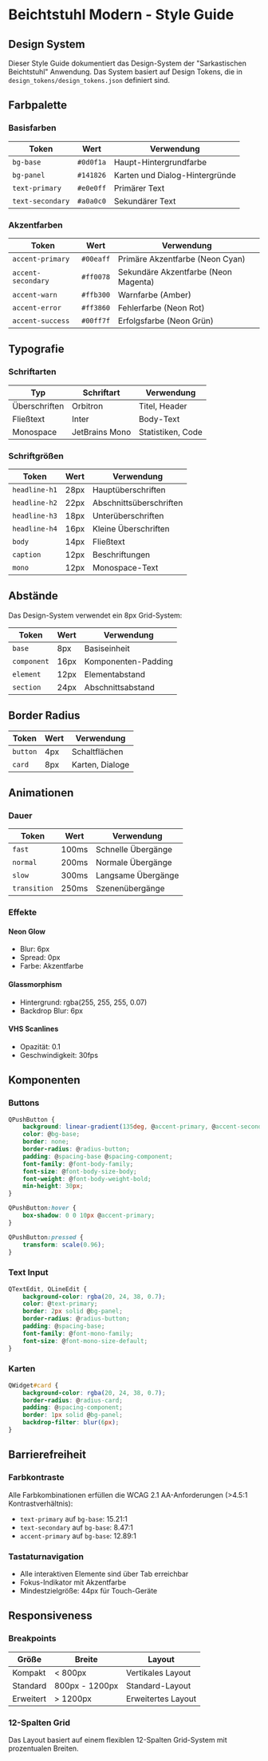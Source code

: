 # Beichtstuhl Modern - Style Guide

## Design System

Dieser Style Guide dokumentiert das Design-System der "Sarkastischen Beichtstuhl" Anwendung. Das System basiert auf Design Tokens, die in `design_tokens/design_tokens.json` definiert sind.

## Farbpalette

### Basisfarben

| Token | Wert | Verwendung |
|-------|------|------------|
| `bg-base` | `#0d0f1a` | Haupt-Hintergrundfarbe |
| `bg-panel` | `#141826` | Karten und Dialog-Hintergründe |
| `text-primary` | `#e0e0ff` | Primärer Text |
| `text-secondary` | `#a0a0c0` | Sekundärer Text |

### Akzentfarben

| Token | Wert | Verwendung |
|-------|------|------------|
| `accent-primary` | `#00eaff` | Primäre Akzentfarbe (Neon Cyan) |
| `accent-secondary` | `#ff0078` | Sekundäre Akzentfarbe (Neon Magenta) |
| `accent-warn` | `#ffb300` | Warnfarbe (Amber) |
| `accent-error` | `#ff3860` | Fehlerfarbe (Neon Rot) |
| `accent-success` | `#00ff7f` | Erfolgsfarbe (Neon Grün) |

## Typografie

### Schriftarten

| Typ | Schriftart | Verwendung |
|-----|------------|------------|
| Überschriften | Orbitron | Titel, Header |
| Fließtext | Inter | Body-Text |
| Monospace | JetBrains Mono | Statistiken, Code |

### Schriftgrößen

| Token | Wert | Verwendung |
|-------|------|------------|
| `headline-h1` | 28px | Hauptüberschriften |
| `headline-h2` | 22px | Abschnittsüberschriften |
| `headline-h3` | 18px | Unterüberschriften |
| `headline-h4` | 16px | Kleine Überschriften |
| `body` | 14px | Fließtext |
| `caption` | 12px | Beschriftungen |
| `mono` | 12px | Monospace-Text |

## Abstände

Das Design-System verwendet ein 8px Grid-System:

| Token | Wert | Verwendung |
|-------|------|------------|
| `base` | 8px | Basiseinheit |
| `component` | 16px | Komponenten-Padding |
| `element` | 12px | Elementabstand |
| `section` | 24px | Abschnittsabstand |

## Border Radius

| Token | Wert | Verwendung |
|-------|------|------------|
| `button` | 4px | Schaltflächen |
| `card` | 8px | Karten, Dialoge |

## Animationen

### Dauer

| Token | Wert | Verwendung |
|-------|------|------------|
| `fast` | 100ms | Schnelle Übergänge |
| `normal` | 200ms | Normale Übergänge |
| `slow` | 300ms | Langsame Übergänge |
| `transition` | 250ms | Szenenübergänge |

### Effekte

#### Neon Glow
- Blur: 6px
- Spread: 0px
- Farbe: Akzentfarbe

#### Glassmorphism
- Hintergrund: rgba(255, 255, 255, 0.07)
- Backdrop Blur: 6px

#### VHS Scanlines
- Opazität: 0.1
- Geschwindigkeit: 30fps

## Komponenten

### Buttons

```css
QPushButton {
    background: linear-gradient(135deg, @accent-primary, @accent-secondary);
    color: @bg-base;
    border: none;
    border-radius: @radius-button;
    padding: @spacing-base @spacing-component;
    font-family: @font-body-family;
    font-size: @font-body-size-body;
    font-weight: @font-body-weight-bold;
    min-height: 30px;
}

QPushButton:hover {
    box-shadow: 0 0 10px @accent-primary;
}

QPushButton:pressed {
    transform: scale(0.96);
}
```

### Text Input

```css
QTextEdit, QLineEdit {
    background-color: rgba(20, 24, 38, 0.7);
    color: @text-primary;
    border: 2px solid @bg-panel;
    border-radius: @radius-button;
    padding: @spacing-base;
    font-family: @font-mono-family;
    font-size: @font-mono-size-default;
}
```

### Karten

```css
QWidget#card {
    background-color: rgba(20, 24, 38, 0.7);
    border-radius: @radius-card;
    padding: @spacing-component;
    border: 1px solid @bg-panel;
    backdrop-filter: blur(6px);
}
```

## Barrierefreiheit

### Farbkontraste

Alle Farbkombinationen erfüllen die WCAG 2.1 AA-Anforderungen (>4.5:1 Kontrastverhältnis):

- `text-primary` auf `bg-base`: 15.21:1
- `text-secondary` auf `bg-base`: 8.47:1
- `accent-primary` auf `bg-base`: 12.89:1

### Tastaturnavigation

- Alle interaktiven Elemente sind über Tab erreichbar
- Fokus-Indikator mit Akzentfarbe
- Mindestzielgröße: 44px für Touch-Geräte

## Responsiveness

### Breakpoints

| Größe | Breite | Layout |
|-------|--------|--------|
| Kompakt | < 800px | Vertikales Layout |
| Standard | 800px - 1200px | Standard-Layout |
| Erweitert | > 1200px | Erweitertes Layout |

### 12-Spalten Grid

Das Layout basiert auf einem flexiblen 12-Spalten Grid-System mit prozentualen Breiten.
